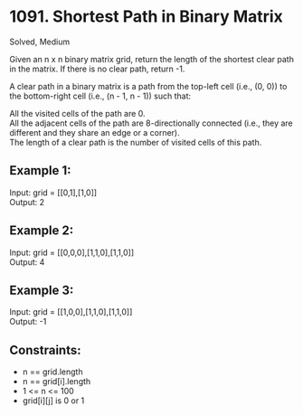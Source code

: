 # 1091. Shortest Path in Binary Matrix
Solved, Medium

Given an n x n binary matrix grid, return the length of the shortest clear path in the matrix. If there is no clear path, return -1.  

A clear path in a binary matrix is a path from the top-left cell (i.e., (0, 0)) to the bottom-right cell (i.e., (n - 1, n - 1)) such that:  

All the visited cells of the path are 0.  
All the adjacent cells of the path are 8-directionally connected (i.e., they are different and they share an edge or a corner).  
The length of a clear path is the number of visited cells of this path.  

 

Example 1:
---

Input: grid = [[0,1],[1,0]]  
Output: 2  

Example 2:
---

Input: grid = [[0,0,0],[1,1,0],[1,1,0]]  
Output: 4  

Example 3:
---
Input: grid = [[1,0,0],[1,1,0],[1,1,0]]  
Output: -1  
 

Constraints:
---
- n == grid.length
- n == grid[i].length
- 1 <= n <= 100
- grid[i][j] is 0 or 1
